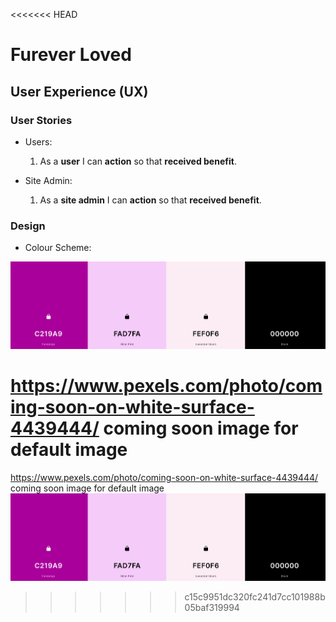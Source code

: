 <<<<<<< HEAD
# Furever Loved

## User Experience (UX)

### User Stories

- Users:

  1. As a **user** I can **action** so that **received benefit**.

- Site Admin:

  1. As a **site admin** I can **action** so that **received benefit**.

### Design

- Colour Scheme:

![Screenshot of Coolors page](documentation/colour-scheme.png)

https://www.pexels.com/photo/coming-soon-on-white-surface-4439444/ coming soon image for default image
=======
https://www.pexels.com/photo/coming-soon-on-white-surface-4439444/ coming soon image for default image
![Screenshot of Coolors page](documentation/colour-scheme.png)
>>>>>>> c15c9951dc320fc241d7cc101988b05baf319994
